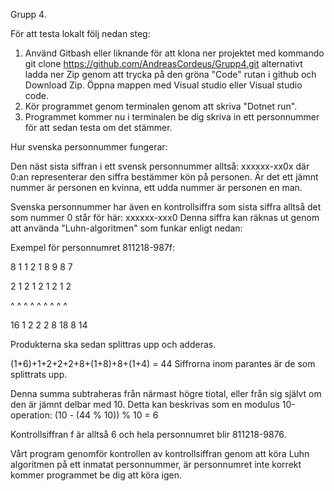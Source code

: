 Grupp 4.

För att testa lokalt följ nedan steg:

1.  Använd Gitbash eller liknande för att klona ner projektet med kommando git clone https://github.com/AndreasCordeus/Grupp4.git alternativt ladda ner Zip genom att trycka på den gröna "Code" rutan i github och Download Zip.
    Öppna mappen med Visual studio eller Visual studio code.
2.  Kör programmet genom terminalen genom att skriva "Dotnet run".
3.  Programmet kommer nu i terminalen be dig skriva in ett personnummer för att sedan testa om det stämmer.



Hur svenska personnummer fungerar:

Den näst sista siffran i ett svensk personnummer alltså: xxxxxx-xx0x där 0:an representerar den siffra bestämmer kön på personen. Är det ett jämnt nummer är personen en kvinna, ett udda nummer är personen en man.

Svenska personnummer har även en kontrollsiffra som sista siffra alltså det som nummer 0 står för här: xxxxxx-xxx0 Denna siffra kan räknas ut genom att använda "Luhn-algoritmen" som funkar enligt nedan:

Exempel för personnumret 811218-987f:

8 1 1 2 1 8 9 8 7

2 1 2 1 2 1 2 1 2

^ ^ ^ ^ ^ ^ ^ ^ ^ 

16 1 2 2 2 8 18 8 14

Produkterna ska sedan splittras upp och adderas.

(1+6)+1+2+2+2+8+(1+8)+8+(1+4) = 44 Siffrorna inom parantes är de som splittrats upp.

Denna summa subtraheras från närmast högre tiotal, eller från sig självt om den är jämnt delbar med 10. Detta kan beskrivas som en modulus 10-operation: (10 - (44 % 10)) % 10 = 6

Kontrollsiffran f är alltså 6 och hela personnumret blir 811218-9876.

Vårt program genomför kontrollen av kontrollsiffran genom att köra Luhn algoritmen på ett inmatat personnummer, är personnumret inte korrekt kommer programmet be dig att köra igen.
